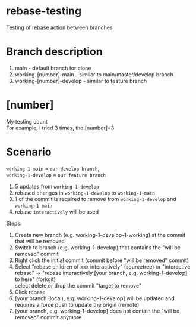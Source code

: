 # rebase-testing
Testing of rebase action between branches  



# Branch description
1. main - default branch for clone  
2. working-[number]-main - similar to main/master/develop branch  
3. working-[number]-develop - similar to feature branch  



# [number]
My testing count  
For example, i tried 3 times, the [number]=3  



# Scenario
`working-1-main` = `our develop branch`,  
`working-1-develop` = `our feature branch`  
1. 5 updates from `working-1-develop`  
2. rebased changes in `working-1-develop` to `working-1-main`  
3. 1 of the commit is required to remove from `working-1-develop` and `working-1-main`  
4. rebase `interactively` will be used  


Steps:  
1. Create new branch (e.g. working-1-develop-1-working) at the commit that will be removed  
2. Switch to branch (e.g. working-1-develop) that contains the "will be removed" commit  
3. Right click the initial commit (commit before "will be removed" commit)  
4. Select "rebase children of xxx interactively" (sourcetree) or "interactive rebase" -> "rebase interactively [your branch, e.g. working-1-develop] to here" (forkgit)  
select delete or drop the commit "target to remove"  
5. Click rebase  
6. [your branch (local), e.g. working-1-develop] will be updated and requires a force push to update the origin (remote)  
7. [your branch, e.g. working-1-develop] does not contain the "will be removed" commit anymore  

